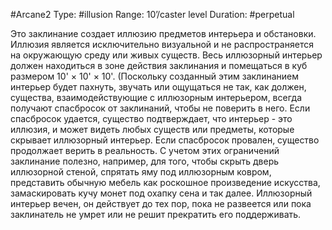 #Arcane2
Type: #illusion
Range: 10’/caster level
Duration: #perpetual

Это заклинание создает иллюзию предметов интерьера и обстановки. Иллюзия является исключительно визуальной и не распространяется на окружающую среду или живых существ. Весь иллюзорный интерьер должен находиться в зоне действия заклинания и помещаться в куб размером 10' × 10' × 10'. (Поскольку созданный этим заклинанием интерьер будет пахнуть, звучать или ощущаться не так, как должен, существа, взаимодействующие с иллюзорным интерьером, всегда получают спасбросок от заклинаний, чтобы не поверить в него. Если спасбросок удается, существо подтверждает, что интерьер - это иллюзия, и может видеть любых существ или предметы, которые скрывает иллюзорный интерьер. Если спасбросок провален, существо продолжает верить в реальность. С учетом этих ограничений заклинание полезно, например, для того, чтобы скрыть дверь иллюзорной стеной, спрятать яму под иллюзорным ковром, представить обычную мебель как роскошное произведение искусства, замаскировать кучу монет под охапку сена и так далее. Иллюзорный интерьер вечен, он действует до тех пор, пока не развеется или пока заклинатель не умрет или не решит прекратить его поддерживать.
